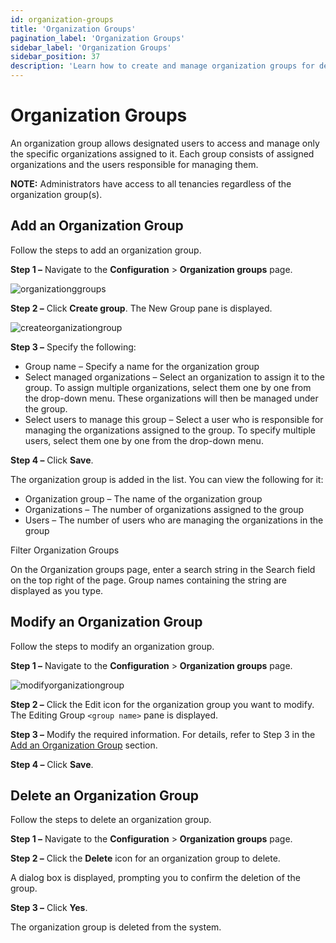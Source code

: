 ```yaml
---
id: organization-groups
title: 'Organization Groups'
pagination_label: 'Organization Groups'
sidebar_label: 'Organization Groups'
sidebar_position: 37
description: 'Learn how to create and manage organization groups for designated user access control.'
---
```


# Organization Groups

An organization group allows designated users to access and manage only the specific organizations
assigned to it. Each group consists of assigned organizations and the users responsible for managing
them.

**NOTE:** Administrators have access to all tenancies regardless of the organization group(s).

## Add an Organization Group

Follow the steps to add an organization group.

**Step 1 –** Navigate to the **Configuration** > **Organization groups** page.

![organizationggroups](/img/product_docs/1secure/admin/organizations/organizationggroups.webp)

**Step 2 –** Click **Create group**. The New Group pane is displayed.

![createorganizationgroup](/img/product_docs/1secure/admin/organizations/createorganizationgroup.webp)

**Step 3 –** Specify the following:

- Group name – Specify a name for the organization group
- Select managed organizations – Select an organization to assign it to the group. To assign
  multiple organizations, select them one by one from the drop-down menu. These organizations will
  then be managed under the group.
- Select users to manage this group – Select a user who is responsible for managing the
  organizations assigned to the group. To specify multiple users, select them one by one from the
  drop-down menu.

**Step 4 –** Click **Save**.

The organization group is added in the list. You can view the following for it:

- Organization group – The name of the organization group
- Organizations – The number of organizations assigned to the group
- Users – The number of users who are managing the organizations in the group

Filter Organization Groups

On the Organization groups page, enter a search string in the Search field on the top right of the
page. Group names containing the string are displayed as you type.

## Modify an Organization Group

Follow the steps to modify an organization group.

**Step 1 –** Navigate to the **Configuration** > **Organization groups** page.

![modifyorganizationgroup](/img/product_docs/1secure/admin/organizations/modifyorganizationgroup.webp)

**Step 2 –** Click the Edit icon for the organization group you want to modify. The Editing Group
`<group name>` pane is displayed.

**Step 3 –** Modify the required information. For details, refer to Step 3 in the
[Add an Organization Group](#add-an-organization-group) section.

**Step 4 –** Click **Save**.

## Delete an Organization Group

Follow the steps to delete an organization group.

**Step 1 –** Navigate to the **Configuration** > **Organization groups** page.

**Step 2 –** Click the **Delete** icon for an organization group to delete.

A dialog box is displayed, prompting you to confirm the deletion of the group.

**Step 3 –** Click **Yes**.

The organization group is deleted from the system.
